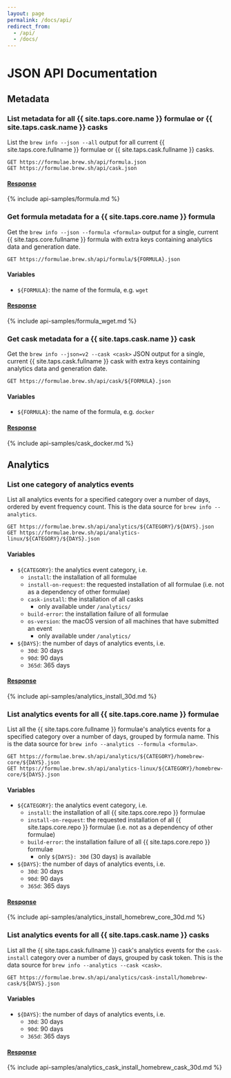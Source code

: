 ```yaml
---
layout: page
permalink: /docs/api/
redirect_from:
  - /api/
  - /docs/
---
```

# JSON API Documentation

## Metadata

### List metadata for all {{ site.taps.core.name }} formulae or {{ site.taps.cask.name }} casks

List the `brew info --json --all` output for all current {{ site.taps.core.fullname }} formulae or {{ site.taps.cask.fullname }} casks.

```
GET https://formulae.brew.sh/api/formula.json
GET https://formulae.brew.sh/api/cask.json
```

#### [Response](https://formulae.brew.sh/api/formula.json)

{% include api-samples/formula.md %}

### Get formula metadata for a {{ site.taps.core.name }} formula

Get the `brew info --json --formula <formula>` output for a single, current {{ site.taps.core.fullname }} formula with extra keys containing analytics data and generation date.

```
GET https://formulae.brew.sh/api/formula/${FORMULA}.json
```

#### Variables

- `${FORMULA}`: the name of the formula, e.g. `wget`

#### [Response](https://formulae.brew.sh/api/formula/wget.json)

{% include api-samples/formula_wget.md %}

### Get cask metadata for a {{ site.taps.cask.name }} cask

Get the `brew info --json=v2 --cask <cask>` JSON output for a single, current {{ site.taps.cask.fullname }} cask with extra keys containing analytics data and generation date.

```
GET https://formulae.brew.sh/api/cask/${FORMULA}.json
```

#### Variables

- `${FORMULA}`: the name of the formula, e.g. `docker`

#### [Response](https://formulae.brew.sh/api/cask/docker.json)

{% include api-samples/cask_docker.md %}

## Analytics

### List one category of analytics events

List all analytics events for a specified category over a number of days, ordered by event frequency count. This is the data source for `brew info --analytics`.

```
GET https://formulae.brew.sh/api/analytics/${CATEGORY}/${DAYS}.json
GET https://formulae.brew.sh/api/analytics-linux/${CATEGORY}/${DAYS}.json
```

#### Variables

- `${CATEGORY}`: the analytics event category, i.e.
  - `install`: the installation of all formulae
  - `install-on-request`: the requested installation of all formulae (i.e. not as a dependency of other formulae)
  - `cask-install`: the installation of all casks
    - only available under `/analytics/`
  - `build-error`: the installation failure of all formulae
  - `os-version`: the macOS version of all machines that have submitted an event
    - only available under `/analytics/`
- `${DAYS}`: the number of days of analytics events, i.e.
  - `30d`: 30 days
  - `90d`: 90 days
  - `365d`: 365 days

#### [Response](https://formulae.brew.sh/api/analytics/install/30d.json)

{% include api-samples/analytics_install_30d.md %}

### List analytics events for all {{ site.taps.core.name }} formulae

List all the {{ site.taps.core.fullname }} formulae's analytics events for a specified category over a number of days, grouped by formula name. This is the data source for `brew info --analytics --formula <formula>`.

```
GET https://formulae.brew.sh/api/analytics/${CATEGORY}/homebrew-core/${DAYS}.json
GET https://formulae.brew.sh/api/analytics-linux/${CATEGORY}/homebrew-core/${DAYS}.json
```

#### Variables

- `${CATEGORY}`: the analytics event category, i.e.
  - `install`: the installation of all {{ site.taps.core.repo }} formulae
  - `install-on-request`: the requested installation of all {{ site.taps.core.repo }} formulae (i.e. not as a dependency of other formulae)
  - `build-error`: the installation failure of all {{ site.taps.core.repo }} formulae
    - only `${DAYS}: 30d` (30 days) is available
- `${DAYS}`: the number of days of analytics events, i.e.
  - `30d`: 30 days
  - `90d`: 90 days
  - `365d`: 365 days

#### [Response](https://formulae.brew.sh/api/analytics/install/homebrew-core/30d.json)

{% include api-samples/analytics_install_homebrew_core_30d.md %}

### List analytics events for all {{ site.taps.cask.name }} casks

List all the {{ site.taps.cask.fullname }} cask's analytics events for the `cask-install` category over a number of days, grouped by cask token.  This is the data source for `brew info --analytics --cask <cask>`.

```
GET https://formulae.brew.sh/api/analytics/cask-install/homebrew-cask/${DAYS}.json
```

#### Variables

- `${DAYS}`: the number of days of analytics events, i.e.
  - `30d`: 30 days
  - `90d`: 90 days
  - `365d`: 365 days

#### [Response](https://formulae.brew.sh/api/analytics/cask-install/homebrew-cask/30d.json)

{% include api-samples/analytics_cask_install_homebrew_cask_30d.md %}
